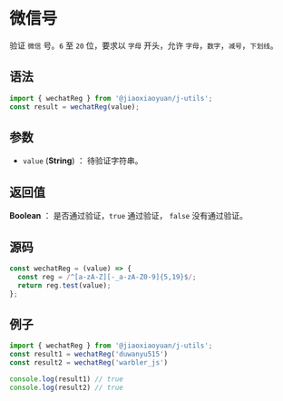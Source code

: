 

# 微信号

验证 `微信` 号。`6` 至 `20` 位，要求以 `字母` 开头，允许 `字母`，`数字`，`减号`，`下划线`。

## 语法

```js
import { wechatReg } from '@jiaoxiaoyuan/j-utils';
const result = wechatReg(value);
```

## 参数

- `value` (**String**) ： 待验证字符串。

## 返回值

**Boolean** ： 是否通过验证，`true` 通过验证， `false` 没有通过验证。

## 源码

```js
const wechatReg = (value) => {
  const reg = /^[a-zA-Z][-_a-zA-Z0-9]{5,19}$/;
  return reg.test(value);
};
```

## 例子

```js
import { wechatReg } from '@jiaoxiaoyuan/j-utils';
const result1 = wechatReg('duwanyu515')
const result2 = wechatReg('warbler_js')

console.log(result1) // true
console.log(result2) // true
```
